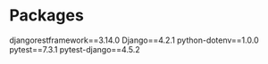 # Packages 

djangorestframework==3.14.0
Django==4.2.1
python-dotenv==1.0.0 
pytest==7.3.1
pytest-django==4.5.2